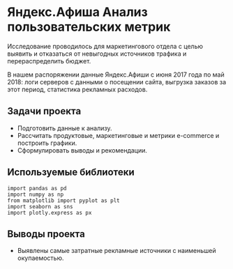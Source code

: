 # Яндекс.Афиша Анализ пользовательских метрик
Исследование проводилось для маркетингового отдела с целью выявить и отказаться от невыгодных источников трафика и перераспределить бюджет.

В нашем распоряжении данные Яндекс.Афиши с июня 2017 года по май 2018: логи серверов с данными о посещении сайта, выгрузка заказов за этот период, статистика рекламных расходов.

## Задачи проекта
- Подготовить данные к анализу.
- Рассчитать продуктовые, маркетинговые и метрики e-commerce и построить графики.
- Сформулировать выводы и рекомендации.

## Используемые библиотеки
```
import pandas as pd
import numpy as np
from matplotlib import pyplot as plt
import seaborn as sns
import plotly.express as px
```

## Выводы проекта
- Выявлены самые затратные рекламные источники с наименьшей окупаемостью.